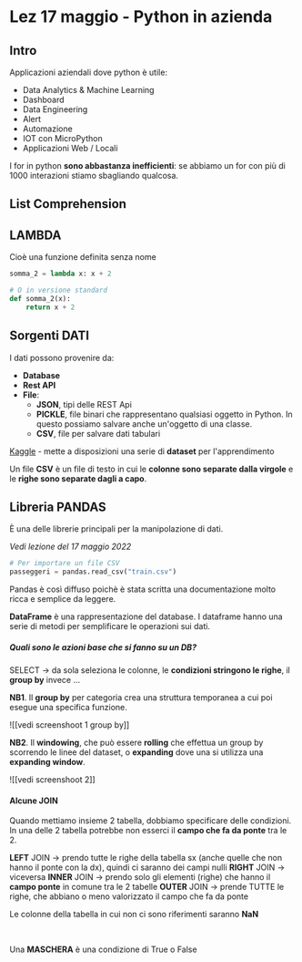 # Lez 17 maggio - Python in azienda

## Intro
Applicazioni aziendali dove python è utile:
- Data Analytics & Machine Learning
- Dashboard
- Data Engineering
- Alert
- Automazione
- IOT con MicroPython
- Applicazioni Web / Locali

I for in python **sono abbastanza inefficienti**: se abbiamo un for con più di 1000 interazioni stiamo sbagliando qualcosa. 

## List Comprehension

## LAMBDA
Cioè una funzione definita senza nome
```python
somma_2 = lambda x: x + 2

# O in versione standard
def somma_2(x):
	return x + 2
```

## Sorgenti DATI
I dati possono provenire da:
- **Database**
- **Rest API**
- **File**:
	- **JSON**, tipi delle REST Api
	- **PICKLE**, file binari che rappresentano qualsiasi oggetto in Python. In questo possiamo salvare anche un'oggetto di una classe.
	- **CSV**, file per salvare dati tabulari

[Kaggle](https://www.kaggle.com/) - mette a disposizioni una serie di **dataset** per l'apprendimento

Un file **CSV** è un file di testo in cui le **colonne sono separate dalla virgole** e le **righe sono separate dagli a capo**.

## Libreria PANDAS
È una delle librerie principali per la manipolazione di dati.

*Vedi lezione del 17 maggio 2022*

```python
# Per importare un file CSV
passeggeri = pandas.read_csv("train.csv")
```

Pandas è così diffuso poichè è stata scritta una documentazione molto ricca e semplice da leggere.

**DataFrame** è una rappresentazione del database. I dataframe hanno una serie di metodi per semplificare le operazioni sui dati.

##### Quali sono le azioni base che si fanno su un DB?
SELECT -> da sola seleziona le colonne, le **condizioni stringono le righe**, il **group by** invece ...

**NB1**. Il **group by** per categoria crea una struttura temporanea a cui poi esegue una specifica funzione. 

![[vedi screenshoot 1 group by]]

**NB2**. Il **windowing**, che può essere **rolling** che effettua un group by scorrendo le linee del dataset, o **expanding** dove una si utilizza una **expanding window**.

![[vedi screenshoot 2]]

#### Alcune JOIN
Quando mettiamo insieme 2 tabella, dobbiamo specificare delle condizioni. In una delle 2 tabella potrebbe non esserci il **campo che fa da ponte** tra le 2. 

**LEFT** JOIN -> prendo tutte le righe della tabella sx (anche quelle che non hanno il ponte con la dx), quindi ci saranno dei campi nulli
**RIGHT** JOIN -> viceversa
**INNER** JOIN -> prendo solo gli elementi (righe) che hanno il **campo ponte** in comune tra le 2 tabelle
**OUTER** JOIN -> prende TUTTE le righe, che abbiano o meno valorizzato il campo che fa da ponte

Le colonne della tabella in cui non ci sono riferimenti saranno **NaN**

<br>

Una **MASCHERA** è una condizione di True o False